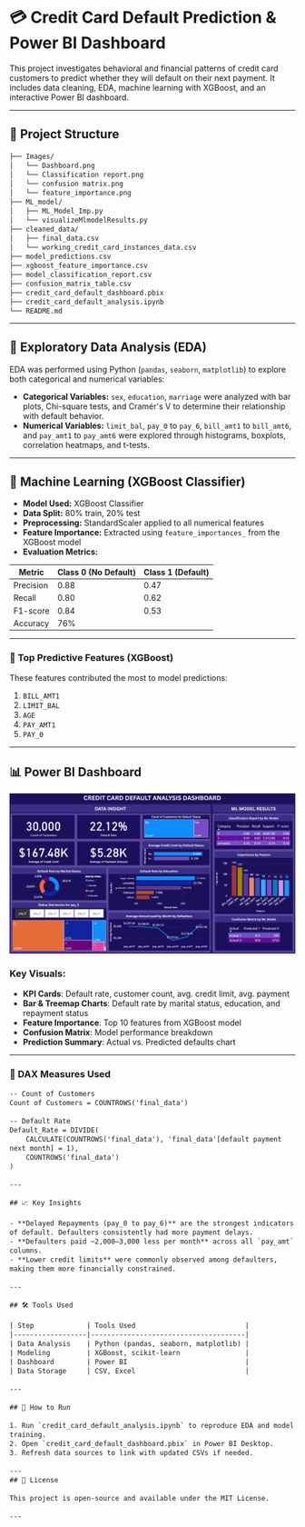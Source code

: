 # 💳 Credit Card Default Prediction & Power BI Dashboard

This project investigates behavioral and financial patterns of credit card customers to predict whether they will default on their next payment. It includes data cleaning, EDA, machine learning with XGBoost, and an interactive Power BI dashboard.

---

## 📂 Project Structure

```
├── Images/
│   └── Dashboard.png
│   └── Classification report.png
│   └── confusion matrix.png
│   └── feature_importance.png
├── ML_model/
│   ├── ML_Model_Imp.py
│   └── visualizeMlmodelResults.py
├── cleaned_data/
│   ├── final_data.csv
│   └── working_credit_card_instances_data.csv
├── model_predictions.csv
├── xgboost_feature_importance.csv
├── model_classification_report.csv
├── confusion_matrix_table.csv
├── credit_card_default_dashboard.pbix
├── credit_card_default_analysis.ipynb
└── README.md
```

---

## 🔎 Exploratory Data Analysis (EDA)

EDA was performed using Python (`pandas`, `seaborn`, `matplotlib`) to explore both categorical and numerical variables:

- **Categorical Variables:** `sex`, `education`, `marriage` were analyzed with bar plots, Chi-square tests, and Cramér's V to determine their relationship with default behavior.
- **Numerical Variables:** `limit_bal`, `pay_0` to `pay_6`, `bill_amt1` to `bill_amt6`, and `pay_amt1` to `pay_amt6` were explored through histograms, boxplots, correlation heatmaps, and t-tests.

---

## 🤖 Machine Learning (XGBoost Classifier)

- **Model Used:** XGBoost Classifier
- **Data Split:** 80% train, 20% test
- **Preprocessing:** StandardScaler applied to all numerical features
- **Feature Importance:** Extracted using `feature_importances_` from the XGBoost model
- **Evaluation Metrics:**

| Metric     | Class 0 (No Default) | Class 1 (Default) |
|------------|----------------------|-------------------|
| Precision  | 0.88                 | 0.47              |
| Recall     | 0.80                 | 0.62              |
| F1-score   | 0.84                 | 0.53              |
| Accuracy   | 76%                  |                   |

---

### 🔑 Top Predictive Features (XGBoost)

These features contributed the most to model predictions:

1. `BILL_AMT1`  
2. `LIMIT_BAL`  
3. `AGE`  
4. `PAY_AMT1`  
5. `PAY_0`

---

## 📊 Power BI Dashboard

![Dashboard](Images/Dashboard.png)

### Key Visuals:

- **KPI Cards**: Default rate, customer count, avg. credit limit, avg. payment
- **Bar & Treemap Charts**: Default rate by marital status, education, and repayment status
- **Feature Importance**: Top 10 features from XGBoost model
- **Confusion Matrix**: Model performance breakdown
- **Prediction Summary**: Actual vs. Predicted defaults chart

---

### 📘 DAX Measures Used

```DAX
-- Count of Customers
Count of Customers = COUNTROWS('final_data')

-- Default Rate
Default_Rate = DIVIDE(
    CALCULATE(COUNTROWS('final_data'), 'final_data'[default payment next month] = 1),
    COUNTROWS('final_data')
)

---

## 📈 Key Insights

- **Delayed Repayments (pay_0 to pay_6)** are the strongest indicators of default. Defaulters consistently had more payment delays.
- **Defaulters paid ~2,000–3,000 less per month** across all `pay_amt` columns.
- **Lower credit limits** were commonly observed among defaulters, making them more financially constrained.

---

## 🛠 Tools Used

| Step             | Tools Used                           |
|------------------|--------------------------------------|
| Data Analysis    | Python (pandas, seaborn, matplotlib) |
| Modeling         | XGBoost, scikit-learn                |
| Dashboard        | Power BI                             |
| Data Storage     | CSV, Excel                           |

---

## 🧩 How to Run

1. Run `credit_card_default_analysis.ipynb` to reproduce EDA and model training.
2. Open `credit_card_default_dashboard.pbix` in Power BI Desktop.
3. Refresh data sources to link with updated CSVs if needed.

---
## 📜 License

This project is open-source and available under the MIT License.

---
